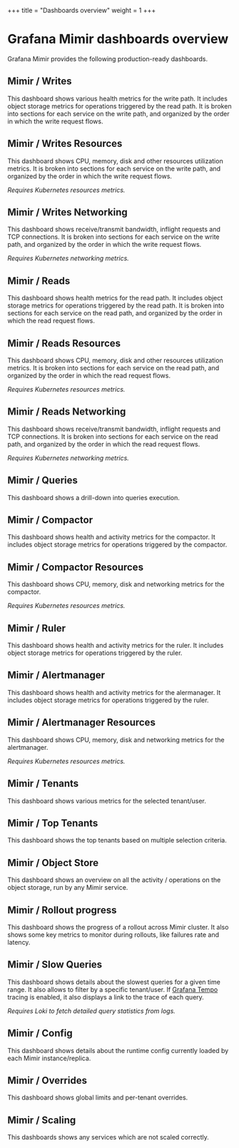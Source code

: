 +++
title = "Dashboards overview"
weight = 1
+++

# Grafana Mimir dashboards overview

Grafana Mimir provides the following production-ready dashboards.

## Mimir / Writes

This dashboard shows various health metrics for the write path.
It includes object storage metrics for operations triggered by the read path.
It is broken into sections for each service on the write path,
and organized by the order in which the write request flows.

## Mimir / Writes Resources

This dashboard shows CPU, memory, disk and other resources utilization metrics.
It is broken into sections for each service on the write path,
and organized by the order in which the write request flows.

_Requires Kubernetes resources metrics._

## Mimir / Writes Networking

This dashboard shows receive/transmit bandwidth, inflight requests and TCP connections.
It is broken into sections for each service on the write path,
and organized by the order in which the write request flows.

_Requires Kubernetes networking metrics._

## Mimir / Reads

This dashboard shows health metrics for the read path.
It includes object storage metrics for operations triggered by the read path.
It is broken into sections for each service on the read path,
and organized by the order in which the read request flows.

## Mimir / Reads Resources

This dashboard shows CPU, memory, disk and other resources utilization metrics.
It is broken into sections for each service on the read path,
and organized by the order in which the read request flows.

_Requires Kubernetes resources metrics._

## Mimir / Reads Networking

This dashboard shows receive/transmit bandwidth, inflight requests and TCP connections.
It is broken into sections for each service on the read path,
and organized by the order in which the read request flows.

_Requires Kubernetes networking metrics._

## Mimir / Queries

This dashboard shows a drill-down into queries execution.

## Mimir / Compactor

This dashboard shows health and activity metrics for the compactor.
It includes object storage metrics for operations triggered by the compactor.

## Mimir / Compactor Resources

This dashboard shows CPU, memory, disk and networking metrics for the compactor.

_Requires Kubernetes resources metrics._

## Mimir / Ruler

This dashboard shows health and activity metrics for the ruler.
It includes object storage metrics for operations triggered by the ruler.

## Mimir / Alertmanager

This dashboard shows health and activity metrics for the alermanager.
It includes object storage metrics for operations triggered by the ruler.

## Mimir / Alertmanager Resources

This dashboard shows CPU, memory, disk and networking metrics for the alertmanager.

_Requires Kubernetes resources metrics._

## Mimir / Tenants

This dashboard shows various metrics for the selected tenant/user.

## Mimir / Top Tenants

This dashboard shows the top tenants based on multiple selection criteria.

## Mimir / Object Store

This dashboard shows an overview on all the activity / operations on the object storage,
run by any Mimir service.

## Mimir / Rollout progress

This dashboard shows the progress of a rollout across Mimir cluster.
It also shows some key metrics to monitor during rollouts, like failures rate and latency.

## Mimir / Slow Queries

This dashboard shows details about the slowest queries for a given time range.
It also allows to filter by a specific tenant/user.
If [Grafana Tempo](https://grafana.com/oss/tempo/) tracing is enabled, it also displays a link to the trace of each query.

_Requires Loki to fetch detailed query statistics from logs._

## Mimir / Config

This dashboard shows details about the runtime config currently loaded by each Mimir instance/replica.

## Mimir / Overrides

This dashboard shows global limits and per-tenant overrides.

## Mimir / Scaling

This dashboards shows any services which are not scaled correctly.
